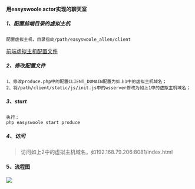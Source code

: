 #### 用easyswoole actor实现的聊天室

##### 1、配置前端目录的虚拟主机

```
配置虚拟主机，目录指向/path/easyswoole_allen/client
```

[前端虚拟主机配置文件](<https://github.com/a1554610616/easyswoole_allen/blob/actor_chat/App/WebSocket/webim_cluster_client.conf>)


##### 2、修改配置文件

```
1、修改produce.php中的配置CLIENT_DOMAIN配置为如上1中的虚拟主机域名；
2、将/path/client/static/js/init.js中的wsserver修改为如上1中的虚拟主机域名；
```

##### 3、start

```
执行：
php easyswoole start produce
```

##### 4、访问

> 访问如上2中的虚拟主机域名，如192.168.79.206:8081/index.html

#### 5、流程图

<img src="<https://www.processon.com/view/link/5d0c566ae4b0d4ba353f0eca>">

